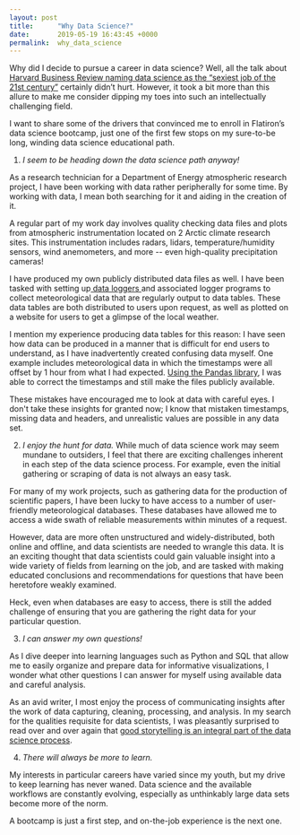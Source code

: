 ```yaml
---
layout: post
title:      "Why Data Science?"
date:       2019-05-19 16:43:45 +0000
permalink:  why_data_science
---
```




Why did I decide to pursue a career in data science? Well, all the talk about [Harvard Business Review naming data science as the “sexiest job of the 21st century”](https://hbr.org/2012/10/data-scientist-the-sexiest-job-of-the-21st-century) certainly didn’t hurt. However, it took a bit more than this allure to make me consider dipping my toes into such an intellectually challenging field. 

I want to share some of the drivers that convinced me to enroll in Flatiron’s data science bootcamp, just one of the first few stops on my sure-to-be long, winding data science educational path.

1. *I seem to be heading down the data science path anyway!*

As a research technician for a Department of Energy atmospheric research project, I have been working with data rather peripherally for some time. By working with data, I mean both searching for it and aiding in the creation of it.

A regular part of my work day involves quality checking data files and plots from atmospheric instrumentation located on 2 Arctic climate research sites. This instrumentation includes radars, lidars, temperature/humidity sensors, wind anemometers, and more -- even high-quality precipitation cameras! 

I have produced my own publicly distributed data files as well. I have been tasked with setting up[ data loggers ](http://https://www.campbellsci.com/) and associated logger programs to collect meteorological data that are regularly output to data tables. These data tables are both distributed to users upon request, as well as plotted on a website for users to get a glimpse of the local weather. 

I mention my experience producing data tables for this reason: I have seen how data can be produced in a manner that is difficult for end users to understand, as I have inadvertently created confusing data myself. One example includes meteorological data in which the timestamps were all offset by 1 hour from what I had expected. [Using the Pandas library](https://pandas.pydata.org/pandas-docs/stable/reference/api/pandas.tseries.offsets.DateOffset.html), I was able to correct the timestamps and still make the files publicly available.

These mistakes have encouraged me to look at data with careful eyes. I don't take these insights for granted now; I know that mistaken timestamps, missing data and headers, and unrealistic values are possible in any data set. 

2. *I enjoy the hunt for data.*
While much of data science work may seem mundane to outsiders, I feel that there are exciting challenges inherent in each step of the data science process. For example, even the initial gathering or scraping of data is not always an easy task.

For many of my work projects, such as gathering data for the production of scientific papers, I have been lucky to have access to a number of user-friendly meteorological databases. These databases have allowed me to access a wide swath of reliable measurements within minutes of a request. 

However, data are more often unstructured and widely-distributed, both online and offline, and data scientists are needed to wrangle this data. It is an exciting thought that data scientists could gain valuable insight into a wide variety of fields from learning on the job, and are tasked with making educated conclusions and recommendations for questions that have been heretofore weakly examined.

Heck, even when databases are easy to access, there is still the added challenge of ensuring that you are gathering the right data for your particular question.

3. *I can answer my own questions!*

As I dive deeper into learning languages such as Python and SQL that allow me to easily organize and prepare data for informative visualizations, I wonder what other questions I can answer for myself using available data and careful analysis.

As an avid writer, I most enjoy the process of communicating insights after the work of data capturing, cleaning, processing, and analysis. In my search for the qualities requisite for data scientists, I was pleasantly surprised to read over and over again that [good storytelling is an integral part of the data science process](https://towardsdatascience.com/storytelling-for-data-scientists-317c2723aa31).

4. *There will always be more to learn.*

My interests in particular careers have varied since my youth, but my drive to keep learning has never waned. Data science and the available workflows are constantly evolving, especially as unthinkably large data sets become more of the norm.

A bootcamp is just a first step, and on-the-job experience is the next one.







